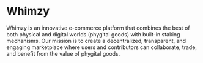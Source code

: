 # Whimzy
Whimzy is an innovative e-commerce platform that combines the best of both physical and digital worlds (phygital goods) with built-in staking mechanisms. Our mission is to create a decentralized, transparent, and engaging marketplace where users and contributors can collaborate, trade, and benefit from the value of phygital goods.
